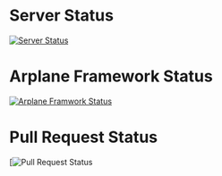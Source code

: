 # Server Status
[![Server Status](https://github.com/Arplane-SOCITY/all-repository/actions/workflows/pages/pages-build-deployment/badge.svg)](https://github.com/Arplane-SOCITY/all-repository/actions/workflows/pages/pages-build-deployment)
# Arplane Framework Status
[![Arplane Framwork Status](https://github.com/Arplane-SOCITY/arplane-project-all/actions/workflows/blank.yml/badge.svg)](https://github.com/Arplane-SOCITY/arplane-project-all/actions/workflows/blank.yml)
# Pull Request Status
[![Pull Request Status](https://img.shields.io/github/status/contexts/pulls/Arplane-SOCITY/all-repository/1?color=passed&label=Check&logo=Pull%20Request%20Status&logoColor=passed&style=plastic)
